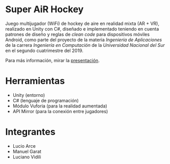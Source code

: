 # Super AiR Hockey

Juego multijugador (WiFi) de hockey de aire en realidad mixta (AR + VR), realizado en Unity con C#, diseñado e implementado teniendo en cuenta patrones de diseño y reglas de _clean code_ para dispositivos móviles Android, como parte del proyecto de la materia _Ingeniería de Aplicaciones_ de la carrera _Ingeniería en Computación_ de la _Universidad Nacional del Sur_ en el segundo cuatrimestre del 2019.

Para más información, mirar la [presentación](https://github.com/garatma/super-air-hockey/raw/master/presentaci%C3%B3n/presentaci%C3%B3n-iap.pdf).

# Herramientas

- Unity (entorno)
- C# (lenguaje de programación)
- Módulo Vuforia (para la realidad aumentada)
- API Mirror (para la conexión entre jugadores)

# Integrantes

- Lucio Arce
- Manuel Garat
- Luciano Vidili
